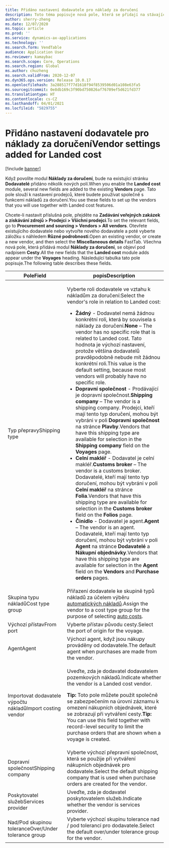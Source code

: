 ```yaml
---
title: Přidáno nastavení dodavatele pro náklady za doručení
description: Toto téma popisuje nová pole, která se přidají na stávající stránku Dodavatelé, když povolíte modul nákladů za doručení. Tato pole slouží k nastavení prodejců, které budete používat společně s funkcemi nákladů za doručení.
author: sherry-zheng
ms.date: 12/07/2020
ms.topic: article
ms.prod: ''
ms.service: dynamics-ax-applications
ms.technology: ''
ms.search.form: VendTable
audience: Application User
ms.reviewer: kamaybac
ms.search.scope: Core, Operations
ms.search.region: Global
ms.author: chuzheng
ms.search.validFrom: 2020-12-07
ms.dyn365.ops.version: Release 10.0.17
ms.openlocfilehash: 3a288517f77d1618f94f8539506d01a108e63fa5
ms.sourcegitcommit: 0e8db169c3f90bd750826af76709ef5d621fd377
ms.translationtype: HT
ms.contentlocale: cs-CZ
ms.lasthandoff: 04/01/2021
ms.locfileid: "5829755"
---
```

# <a name="vendor-settings-added-for-landed-cost"></a><span data-ttu-id="c4722-104">Přidáno nastavení dodavatele pro náklady za doručení</span><span class="sxs-lookup"><span data-stu-id="c4722-104">Vendor settings added for Landed cost</span></span>

[!include [banner](../../includes/banner.md)]

<span data-ttu-id="c4722-105">Když povolíte modul **Náklady za doručení**, bude na existující stránku **Dodavatelé** přidáno několik nových polí.</span><span class="sxs-lookup"><span data-stu-id="c4722-105">When you enable the **Landed cost** module, several new fields are added to the existing **Vendors** page.</span></span> <span data-ttu-id="c4722-106">Tato pole slouží k nastavení prodejců, které budete používat společně s funkcemi nákladů za doručení.</span><span class="sxs-lookup"><span data-stu-id="c4722-106">You use these fields to set up the vendors that you will use together with Landed cost features.</span></span>

<span data-ttu-id="c4722-107">Chcete-li nastavit příslušná pole, přejděte na **Zadávání veřejných zakázek a získávání zdrojů \> Prodejci \> Všichni prodejci**.</span><span class="sxs-lookup"><span data-stu-id="c4722-107">To set the relevant fields, go to **Procurement and sourcing \> Vendors \> All vendors**.</span></span> <span data-ttu-id="c4722-108">Otevřete existujícího dodavatele nebo vytvořte nového dodavatele a poté vyberte záložku s náhledem **Různé podrobnosti**.</span><span class="sxs-lookup"><span data-stu-id="c4722-108">Open an existing vendor, or create a new vendor, and then select the **Miscellaneous details** FastTab.</span></span> <span data-ttu-id="c4722-109">Všechna nová pole, která přidává modul **Náklady za doručení**, se objeví pod nadpisem **Cesty**.</span><span class="sxs-lookup"><span data-stu-id="c4722-109">All the new fields that the **Landed cost** module adds appear under the **Voyages** heading.</span></span> <span data-ttu-id="c4722-110">Následující tabulka tato pole popisuje.</span><span class="sxs-lookup"><span data-stu-id="c4722-110">The following table describes these fields.</span></span>

| <span data-ttu-id="c4722-111">Pole</span><span class="sxs-lookup"><span data-stu-id="c4722-111">Field</span></span> | <span data-ttu-id="c4722-112">popis</span><span class="sxs-lookup"><span data-stu-id="c4722-112">Description</span></span> |
|---|---|
| <span data-ttu-id="c4722-113">Typ přepravy</span><span class="sxs-lookup"><span data-stu-id="c4722-113">Shipping type</span></span> | <p><span data-ttu-id="c4722-114">Vyberte roli dodavatele ve vztahu k nákladům za doručení:</span><span class="sxs-lookup"><span data-stu-id="c4722-114">Select the vendor's role in relation to Landed cost:</span></span></p><ul><li><span data-ttu-id="c4722-115">**Žádný** - Dodavatel nemá žádnou konkrétní roli, která by souvisela s náklady za doručení.</span><span class="sxs-lookup"><span data-stu-id="c4722-115">**None** – The vendor has no specific role that is related to Landed cost.</span></span> <span data-ttu-id="c4722-116">Tato hodnota je výchozí nastavení, protože většina dodavatelů pravděpodobně nebude mít žádnou konkrétní roli.</span><span class="sxs-lookup"><span data-stu-id="c4722-116">This value is the default setting, because most vendors will probably have no specific role.</span></span></li><li><span data-ttu-id="c4722-117">**Dopravní společnost** - Prodávající je dopravní společnost.</span><span class="sxs-lookup"><span data-stu-id="c4722-117">**Shipping company** – The vendor is a shipping company.</span></span> <span data-ttu-id="c4722-118">Prodejci, kteří mají tento typ doručení, mohou být vybráni v poli **Dopravní společnost** na stránce **Plavby**.</span><span class="sxs-lookup"><span data-stu-id="c4722-118">Vendors that have this shipping type are available for selection in the **Shipping company** field on the **Voyages** page.</span></span></li><li><span data-ttu-id="c4722-119">**Celní makléř** - Dodavatel je celní makléř.</span><span class="sxs-lookup"><span data-stu-id="c4722-119">**Customs broker** – The vendor is a customs broker.</span></span> <span data-ttu-id="c4722-120">Dodavatelé, kteří mají tento typ doručení, mohou být vybráni v poli **Celní makléř** na stránce **Folia**.</span><span class="sxs-lookup"><span data-stu-id="c4722-120">Vendors that have this shipping type are available for selection in the **Customs broker** field on the **Folios** page.</span></span></li><li><span data-ttu-id="c4722-121">**Činidlo** - Dodavatel je agent.</span><span class="sxs-lookup"><span data-stu-id="c4722-121">**Agent** – The vendor is an agent.</span></span> <span data-ttu-id="c4722-122">Dodavatelé, kteří mají tento typ doručení, mohou být vybráni v poli **Agent** na stránce **Dodavatelé** a **Nákupní objednávky**.</span><span class="sxs-lookup"><span data-stu-id="c4722-122">Vendors that have this shipping type are available for selection in the **Agent** field on the **Vendors** and **Purchase orders** pages.</span></span></li></ul> |
| <span data-ttu-id="c4722-123">Skupina typu nákladů</span><span class="sxs-lookup"><span data-stu-id="c4722-123">Cost type group</span></span> | <span data-ttu-id="c4722-124">Přiřazení dodavatele ke skupině typů nákladů za účelem výběru [automatických nákladů](auto-cost-setup.md).</span><span class="sxs-lookup"><span data-stu-id="c4722-124">Assign the vendor to a cost type group for the purpose of selecting [auto costs](auto-cost-setup.md).</span></span> |
| <span data-ttu-id="c4722-125">Výchozí přístav</span><span class="sxs-lookup"><span data-stu-id="c4722-125">From port</span></span> | <span data-ttu-id="c4722-126">Vyberte přístav původu cesty.</span><span class="sxs-lookup"><span data-stu-id="c4722-126">Select the port of origin for the voyage.</span></span> |
| <span data-ttu-id="c4722-127">Agent</span><span class="sxs-lookup"><span data-stu-id="c4722-127">Agent</span></span> | <span data-ttu-id="c4722-128">Výchozí agent, když jsou nákupy prováděny od dodavatele.</span><span class="sxs-lookup"><span data-stu-id="c4722-128">The default agent when purchases are made from the vendor.</span></span> |
| <span data-ttu-id="c4722-129">Importovat dodavatele výpočtu nákladů</span><span class="sxs-lookup"><span data-stu-id="c4722-129">Import costing vendor</span></span> | <p><span data-ttu-id="c4722-130">Uveďte, zda je dodavatel dodavatelem pozemkových nákladů.</span><span class="sxs-lookup"><span data-stu-id="c4722-130">Indicate whether the vendor is a Landed cost vendor.</span></span></p><p><span data-ttu-id="c4722-131">**Tip:** Toto pole můžete použít společně se zabezpečením na úrovni záznamu k omezení nákupních objednávek, které se zobrazují při vytváření cesty.</span><span class="sxs-lookup"><span data-stu-id="c4722-131">**Tip:** You can use this field together with record-level security to limit the purchase orders that are shown when a voyage is created.</span></span></p> |
| <span data-ttu-id="c4722-132">Dopravní společnost</span><span class="sxs-lookup"><span data-stu-id="c4722-132">Shipping company</span></span> | <span data-ttu-id="c4722-133">Vyberte výchozí přepravní společnost, která se použije při vytváření nákupních objednávek pro dodavatele.</span><span class="sxs-lookup"><span data-stu-id="c4722-133">Select the default shipping company that is used when purchase orders are created for the vendor.</span></span> |
| <span data-ttu-id="c4722-134">Poskytovatel služeb</span><span class="sxs-lookup"><span data-stu-id="c4722-134">Services provider</span></span> | <span data-ttu-id="c4722-135">Uveďte, zda je dodavatel poskytovatelem služeb.</span><span class="sxs-lookup"><span data-stu-id="c4722-135">Indicate whether the vendor is services provider.</span></span> |
| <span data-ttu-id="c4722-136">Nad/Pod skupinou tolerance</span><span class="sxs-lookup"><span data-stu-id="c4722-136">Over/Under tolerance group</span></span> | <span data-ttu-id="c4722-137">Vyberte výchozí skupinu tolerance nad / pod tolerancí pro dodavatele.</span><span class="sxs-lookup"><span data-stu-id="c4722-137">Select the default over/under tolerance group for the vendor.</span></span> |
